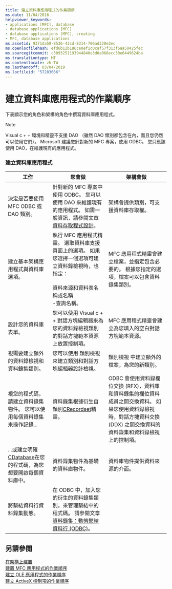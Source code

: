 ```yaml
---
title: 建立資料庫應用程式的作業順序
ms.date: 11/04/2016
helpviewer_keywords:
- applications [MFC], database
- database applications [MFC]
- database applications [MFC], creating
- MFC, database applications
ms.assetid: 9371da59-8536-43cd-8314-706ad320e2ec
ms.openlocfilehash: efd6b12b186ce0ef1c0caf57f313f6aa50425fec
ms.sourcegitcommit: c3093251193944840e3d0a068ecc30e6449624ba
ms.translationtype: MT
ms.contentlocale: zh-TW
ms.lasthandoff: 03/04/2019
ms.locfileid: "57283666"
---
```

# <a name="sequence-of-operations-for-creating-database-applications"></a>建立資料庫應用程式的作業順序

下表顯示您的角色和架構的角色中撰寫資料庫應用程式。

> [!NOTE]
>  Visual c + + 環境和精靈不支援 DAO （雖然 DAO 類別都包含在內，而且您仍然可以使用它們）。 Microsoft 建議您針對新的 MFC 專案，使用 ODBC。 您只應該使用 DAO，在維護現有的應用程式。

### <a name="creating-database-applications"></a>建立資料庫應用程式

|工作|您會做|架構會做|
|----------|------------|------------------------|
|決定是否要使用 MFC ODBC 或 DAO 類別。|針對新的 MFC 專案中使用 ODBC。 您可以使用 DAO 來維護現有的應用程式。 如需一般資訊，請參閱文章[資料存取程式設計](../data/data-access-programming-mfc-atl.md)。|架構會提供類別，可支援資料庫存取權。|
|建立基本架構應用程式與資料庫選項。|執行 MFC 應用程式精靈。 選取資料庫支援頁面上的選項。 如果您選擇一個選項可建立資料錄檢視時，也指定：<br /><br />資料來源和資料表名稱或名稱<br />-查詢名稱。|MFC 應用程式精靈會建立檔案，並指定包含必要的。 根據您指定的選項，檔案可以包含資料錄集類別。|
|設計您的資料庫表單。|您可以使用 Visual c + + 對話方塊編輯器來為您的資料錄檢視類別的對話方塊範本資源上放置控制項。|MFC 應用程式精靈會建立為您填入的空白對話方塊範本資源。|
|視需要建立額外的資料錄檢視和資料錄集類別。|您可以使用 類別檢視來建立類別和對話方塊編輯器設計檢視。|類別檢視 中建立額外的檔案，為您的新類別。|
|視您的程式碼，請建立資料錄集物件。 您可以使用每個資料錄集來操作記錄...|資料錄集根據衍生自類別[CRecordset](../mfc/reference/crecordset-class.md)精靈。|ODBC 會使用資料錄欄位交換 (RFX)，資料庫和資料錄集的欄位資料成員之間交換資料。 如果您使用資料錄檢視時，對話方塊資料交換 (DDX) 之間交換資料的資料錄集和資料錄檢視上的控制項。|
|...或建立明確[CDatabase](../mfc/reference/cdatabase-class.md)在您的程式碼，為您想要開啟每個資料庫中。|資料錄集物件為基礎的資料庫物件。|資料庫物件提供資料來源的介面。|
|將繫結資料行資料錄集動態。|在 ODBC 中，加入您的衍生的資料錄集類別，來管理繫結中的程式碼。 請參閱文章[資料錄集：動態繫結資料行 (ODBC)](../data/odbc/recordset-dynamically-binding-data-columns-odbc.md)。||

## <a name="see-also"></a>另請參閱

[在架構上建置](../mfc/building-on-the-framework.md)<br/>
[建置 MFC 應用程式的作業順序](../mfc/sequence-of-operations-for-building-mfc-applications.md)<br/>
[建立 OLE 應用程式的作業順序](../mfc/sequence-of-operations-for-creating-ole-applications.md)<br/>
[建立 ActiveX 控制項的作業順序](../mfc/sequence-of-operations-for-creating-activex-controls.md)
